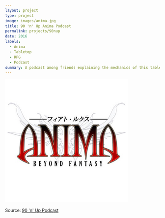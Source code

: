 ```yaml
---
layout: project
type: project
image: images/anima.jpg
title: 90 'n' Up Anima Podcast
permalink: projects/90nup
date: 2016
labels:
  - Anima
  - Tabletop
  - RPG
  - Podcast
summary: A podcast among friends explaining the mechanics of this table top RPG.
---
```


<img class="ui medium right floated rounded image" src="../images/anima.jpg">





Source: <a href="https://90nup.com/">90 'n' Up Podcast</a>
